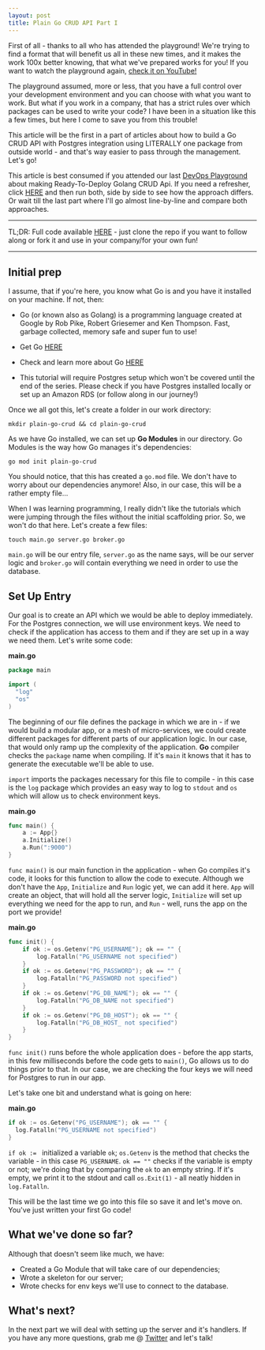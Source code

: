 ```yaml
---
layout: post
title: Plain Go CRUD API Part I
---
```


First of all - thanks to all who has attended the playground! We're trying to find a format that will benefit us all in these new times, and it makes the work 100x better knowing, that what we've prepared works for you! If you want to watch the playground again, [check it on YouTube!](https://www.youtube.com/watch?v=JpznEfXcoe0)

The playground assumed, more or less, that you have a full control over your development environment and you can choose with what you want to work.
But what if you work in a company, that has a strict rules over which packages can be used to write your code? I have been in a situation like this a few times, but here I come to save you from this trouble!

This article will be the first in a part of articles about how to build a Go CRUD API with Postgres integration using LITERALLY one package from outside world - and that's way easier to pass through the management. Let's go!

This article is best consumed if you attended our last [DevOps Playground](https://www.meetup.com/DevOpsPlayground/events/270672982/) about making Ready-To-Deploy Golang CRUD Api. If you need a refresher, click [HERE](https://github.com/youshy/Hands-On-Ready-To-Deploy-Golang-CRUD-API) and then run both, side by side to see how the approach differs. Or wait till the last part where I'll go almost line-by-line and compare both approaches.

---

TL;DR: Full code available [HERE](https://github.com/youshy/plain-go-crud) - just clone the repo if you want to follow along or fork it and use in your company/for your own fun!

---

## Initial prep

I assume, that if you're here, you know what Go is and you have it installed on your machine. If not, then:

* Go (or known also as Golang) is a programming language created at Google by Rob Pike, Robert Griesemer and Ken Thompson. Fast, garbage collected, memory safe and super fun to use!
* Get Go [HERE](https://golang.org)
* Check and learn more about Go [HERE](https://tour.golang.org)

* This tutorial will require Postgres setup which won't be covered until the end of the series. Please check if you have Postgres installed locally or set up an Amazon RDS (or follow along in our journey!)

Once we all got this, let's create a folder in our work directory:

```
mkdir plain-go-crud && cd plain-go-crud
```

As we have Go installed, we can set up **Go Modules** in our directory. Go Modules is the way how Go manages it's dependencies:

```
go mod init plain-go-crud
```

You should notice, that this has created a `go.mod` file. We don't have to worry about our dependencies anymore! Also, in our case, this will be a rather empty file...

When I was learning programming, I really didn't like the tutorials which were jumping through the files without the initial scaffolding prior. So, we won't do that here. Let's create a few files:

```
touch main.go server.go broker.go
```

`main.go` will be our entry file, `server.go` as the name says, will be our server logic and `broker.go` will contain everything we need in order to use the database.

## Set Up Entry

Our goal is to create an API which we would be able to deploy immediately. For the Postgres connection, we will use environment keys. We need to check if the application has access to them and if they are set up in a way we need them. Let's write some code:

**main.go**
```go
package main

import (
  "log"
  "os"
)
```

The beginning of our file defines the package in which we are in - if we would build a modular app, or a mesh of micro-services, we could create different packages for different parts of our application logic. In our case, that would only ramp up the complexity of the application. **Go** compiler checks the `package` name when compiling. If it's `main` it knows that it has to generate the executable we'll be able to use.

`import` imports the packages necessary for this file to compile - in this case is the `log` package which provides an easy way to log to `stdout` and `os` which will allow us to check environment keys.

**main.go**
```go
func main() {
	a := App{}
	a.Initialize()
	a.Run(":9000")
}
```

`func main()` is our main function in the application - when Go compiles it's code, it looks for this function to allow the code to execute. Although we don't have the `App`, `Initialize` and `Run` logic yet, we can add it here. `App` will create an object, that will hold all the server logic, `Initialize` will set up everything we need for the app to run, and `Run` - well, runs the app on the port we provide!

**main.go**
```go
func init() {
	if ok := os.Getenv("PG_USERNAME"); ok == "" {
		log.Fatalln("PG_USERNAME not specified")
	}
	if ok := os.Getenv("PG_PASSWORD"); ok == "" {
		log.Fatalln("PG_PASSWORD not specified")
	}
	if ok := os.Getenv("PG_DB_NAME"); ok == "" {
		log.Fatalln("PG_DB_NAME not specified")
	}
	if ok := os.Getenv("PG_DB_HOST"); ok == "" {
		log.Fatalln("PG_DB_HOST_ not specified")
	}
}
```

`func init()` runs before the whole application does - before the app starts, in this few milliseconds before the code gets to `main()`, Go allows us to do things prior to that. In our case, we are checking the four keys we will need for Postgres to run in our app.

Let's take one bit and understand what is going on here:

**main.go**
```go
if ok := os.Getenv("PG_USERNAME"); ok == "" {
  log.Fatalln("PG_USERNAME not specified")
}
```

`if ok := ` initialized a variable `ok`; `os.Getenv` is the method that checks the variable - in this case `PG_USERNAME`. `ok == ""` checks if the variable is empty or not; we're doing that by comparing the `ok` to an empty string. If it's empty, we print it to the stdout and call `os.Exit(1)` - all neatly hidden in `log.Fatalln`.

This will be the last time we go into this file so save it and let's move on. You've just written your first Go code!

## What we've done so far?

Although that doesn't seem like much, we have:

* Created a Go Module that will take care of our dependencies;
* Wrote a skeleton for our server;
* Wrote checks for env keys we'll use to connect to the database.

## What's next?

In the next part we will deal with setting up the server and it's handlers. If you have any more questions, grab me @ [Twitter](twitter.com/arturkondas) and let's talk!

